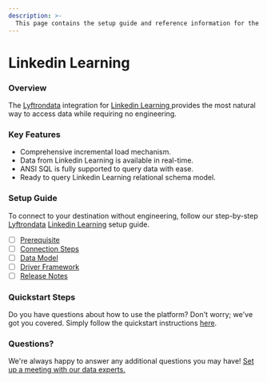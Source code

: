 ```yaml
---
description: >-
  This page contains the setup guide and reference information for the Linkedin Learning source connector.
---
```


# Linkedin Learning

### Overview

The [Lyftrondata](https://www.lyftrondata.com/) integration for [Linkedin Learning](https://www.lyftrondata.com/integration/linkedin-learning/)[ ](https://www.lyftrondata.com/integration/linkedin-learning/)provides the most natural way to access data while requiring no engineering.

### Key Features

* Comprehensive incremental load mechanism.
* Data from Linkedin Learning is available in real-time.&#x20;
* ANSI SQL is fully supported to query data with ease.
* Ready to query Linkedin Learning relational schema model.

### Setup Guide

To connect to your destination without engineering, follow our step-by-step [Lyftrondata](https://www.lyftrondata.com/)  [Linkedin Learning](https://www.lyftrondata.com/integration/linkedin-learning/) setup guide.

* [ ] [Prerequisite](../../business-analytics/linkedin-learning/prerequisite.md)
* [ ] [Connection Steps](../../business-analytics/linkedin-learning/connection-steps.md)
* [ ] [Data Model](../../business-analytics/linkedin-learning/data-model/)
* [ ] [Driver Framework](../../business-analytics/linkedin-learning/driver-framework/)
* [ ] [Release Notes](../../business-analytics/linkedin-learning/release-notes.md)

### Quickstart Steps

Do you have questions about how to use the platform? Don't worry; we've got you covered. Simply follow the quickstart instructions [here](../../../quickstart-steps.md).

### Questions? <a href="#questions" id="questions"></a>

We're always happy to answer any additional questions you may have! [Set up a meeting with our data experts.](https://www.lyftrondata.com/book-a-meeting/)

